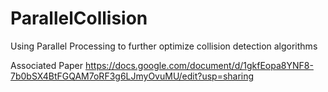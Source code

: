 # ParallelCollision
Using Parallel Processing to further optimize collision detection algorithms

Associated Paper
https://docs.google.com/document/d/1gkfEopa8YNF8-7b0bSX4BtFGQAM7oRF3g6LJmyOvuMU/edit?usp=sharing
